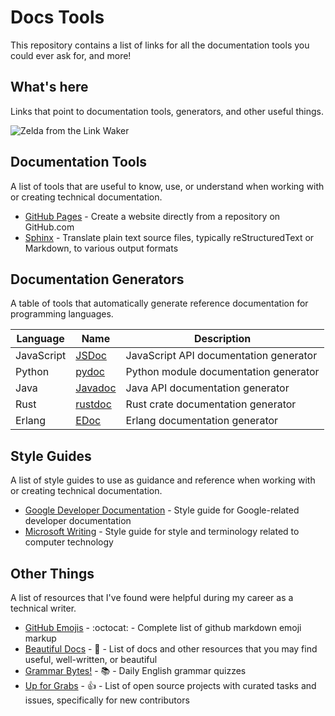 # Docs Tools
This repository contains a list of links for all the documentation tools you could ever ask for, and more!

## What's here
Links that point to documentation tools, generators, and other useful things.

![Zelda from the Link Waker](https://c.tenor.com/xcwB_jp7loUAAAAC/link-zelda.gif)

## Documentation Tools
A list of tools that are useful to know, use, or understand when working with or creating technical documentation.

* [GitHub Pages](https://pages.github.com/) - Create a website directly from a repository on GitHub.com
* [Sphinx](https://www.sphinx-doc.org/) - Translate plain text source files, typically reStructuredText or Markdown, to various output formats

## Documentation Generators
A table of tools that automatically generate reference documentation for programming languages.

| Language      | Name                                                                          | Description                            |
| ------------- | ----------------------------------------------------------------------------- | -------------------------------------- |
| JavaScript    | [JSDoc](https://jsdoc.app/)                                                   | JavaScript API documentation generator |
| Python        | [pydoc](https://docs.python.org/3/library/pydoc.html)                         | Python module documentation generator  |
| Java          | [Javadoc](https://www.oracle.com/java/technologies/javase/javadoc-tool.html)  | Java API documentation generator       |
| Rust          | [rustdoc](https://doc.rust-lang.org/rustdoc/index.html)                       | Rust crate documentation generator     |
| Erlang        | [EDoc](https://www.erlang.org/doc/apps/edoc/chapter.html)                     | Erlang documentation generator         |

## Style Guides
A list of style guides to use as guidance and reference when working with or creating technical documentation. 
* [Google Developer Documentation](https://developers.google.com/style) - Style guide for Google-related developer documentation 
* [Microsoft Writing](https://learn.microsoft.com/en-us/style-guide/welcome/) - Style guide for style and terminology related to computer technology

## Other Things
A list of resources that I've found were helpful during my career as a technical writer.
* [GitHub Emojis](https://gist.github.com/rxaviers/7360908) - :octocat: - Complete list of github markdown emoji markup
* [Beautiful Docs](https://github.com/matheusfelipeog/beautiful-docs) - 📝 - List of docs and other resources that you may find useful, well-written, or beautiful
* [Grammar Bytes!](https://twitter.com/grammarbytes) - :books: - Daily English grammar quizzes
* [Up for Grabs](https://up-for-grabs.net) - :thumbsup: - List of open source projects with curated tasks and issues, specifically for new contributors
